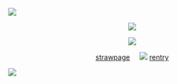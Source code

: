 ![](https://file.garden/ZXVte2HNBXlcqh6V/div/pink/25)
<p align="center"
 
 ![](https://komarev.com/ghpvc/?username=twohundredshots&color=713535&label=)
<p align="center"
 
![](https://cdn.discordapp.com/attachments/1311309353705275424/1352592137623048222/Untitled641_20250321183806.png?ex=67de9317&is=67dd4197&hm=b1d4afea350ed801ca6d111ed1c12646fda8fe10ea5d51bff1d77aa4b4834743&)
<p align="center"
 
[strawpage](https://spireofdeciet.straw.page/)‎ ‎ ‎ ‎ ‎ ![](https://64.media.tumblr.com/d7cd07e2e7d71d921c2e930156d117ed/c6e913aea8c8a172-c8/s75x75_c1/61bbc6209d0f5e4beed0c26b2568491756b1bf09.gifv)‎ ‎ ‎ ‎ ‎ ‎ ‎ [rentry](https://rentry.co/twohundredshots)


 
![](https://file.garden/ZXVte2HNBXlcqh6V/div/pink/26)


